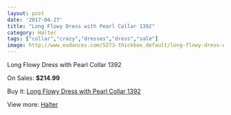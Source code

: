 ```yaml
---
layout: post
date: '2017-04-27'
title: "Long Flowy Dress with Pearl Collar 1392"
category: Halter
tags: ["collar","crazy","dresses","dress","sale"]
image: http://www.eudances.com/5273-thickbox_default/long-flowy-dress-with-pearl-collar-1392.jpg
---
```

Long Flowy Dress with Pearl Collar 1392

On Sales: **$214.99**
<a href="https://www.eudances.com/en/halter/1779-long-flowy-dress-with-pearl-collar-1392.html"><amp-img layout="responsive" width="600" height="600" src="//www.eudances.com/5273-thickbox_default/long-flowy-dress-with-pearl-collar-1392.jpg" alt="Long Flowy Dress with Pearl Collar 1392 0" /></a>
<a href="https://www.eudances.com/en/halter/1779-long-flowy-dress-with-pearl-collar-1392.html"><amp-img layout="responsive" width="600" height="600" src="//www.eudances.com/5277-thickbox_default/long-flowy-dress-with-pearl-collar-1392.jpg" alt="Long Flowy Dress with Pearl Collar 1392 1" /></a>
<a href="https://www.eudances.com/en/halter/1779-long-flowy-dress-with-pearl-collar-1392.html"><amp-img layout="responsive" width="600" height="600" src="//www.eudances.com/5276-thickbox_default/long-flowy-dress-with-pearl-collar-1392.jpg" alt="Long Flowy Dress with Pearl Collar 1392 2" /></a>
<a href="https://www.eudances.com/en/halter/1779-long-flowy-dress-with-pearl-collar-1392.html"><amp-img layout="responsive" width="600" height="600" src="//www.eudances.com/5275-thickbox_default/long-flowy-dress-with-pearl-collar-1392.jpg" alt="Long Flowy Dress with Pearl Collar 1392 3" /></a>
<a href="https://www.eudances.com/en/halter/1779-long-flowy-dress-with-pearl-collar-1392.html"><amp-img layout="responsive" width="600" height="600" src="//www.eudances.com/5274-thickbox_default/long-flowy-dress-with-pearl-collar-1392.jpg" alt="Long Flowy Dress with Pearl Collar 1392 4" /></a>

Buy it: [Long Flowy Dress with Pearl Collar 1392](https://www.eudances.com/en/halter/1779-long-flowy-dress-with-pearl-collar-1392.html "Long Flowy Dress with Pearl Collar 1392")

View more: [Halter](https://www.eudances.com/en/19-halter "Halter")